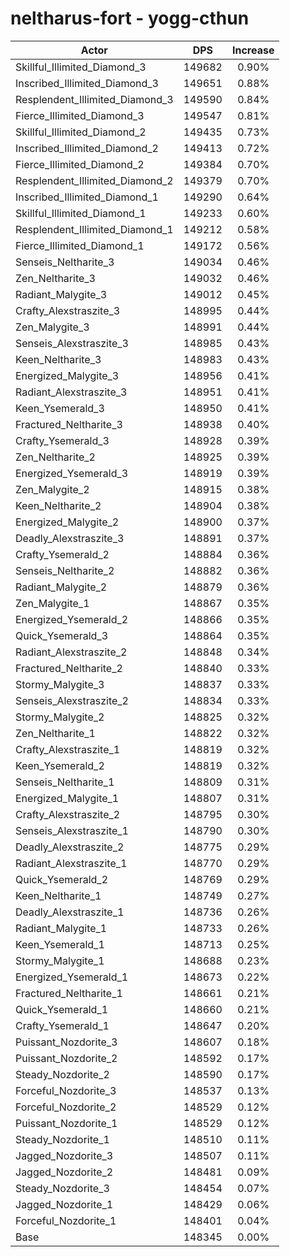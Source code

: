 # neltharus-fort - yogg-cthun
| Actor | DPS | Increase |
|---|:---:|:---:|
|Skillful_Illimited_Diamond_3|149682|0.90%|
|Inscribed_Illimited_Diamond_3|149651|0.88%|
|Resplendent_Illimited_Diamond_3|149590|0.84%|
|Fierce_Illimited_Diamond_3|149547|0.81%|
|Skillful_Illimited_Diamond_2|149435|0.73%|
|Inscribed_Illimited_Diamond_2|149413|0.72%|
|Fierce_Illimited_Diamond_2|149384|0.70%|
|Resplendent_Illimited_Diamond_2|149379|0.70%|
|Inscribed_Illimited_Diamond_1|149290|0.64%|
|Skillful_Illimited_Diamond_1|149233|0.60%|
|Resplendent_Illimited_Diamond_1|149212|0.58%|
|Fierce_Illimited_Diamond_1|149172|0.56%|
|Senseis_Neltharite_3|149034|0.46%|
|Zen_Neltharite_3|149032|0.46%|
|Radiant_Malygite_3|149012|0.45%|
|Crafty_Alexstraszite_3|148995|0.44%|
|Zen_Malygite_3|148991|0.44%|
|Senseis_Alexstraszite_3|148985|0.43%|
|Keen_Neltharite_3|148983|0.43%|
|Energized_Malygite_3|148956|0.41%|
|Radiant_Alexstraszite_3|148951|0.41%|
|Keen_Ysemerald_3|148950|0.41%|
|Fractured_Neltharite_3|148938|0.40%|
|Crafty_Ysemerald_3|148928|0.39%|
|Zen_Neltharite_2|148925|0.39%|
|Energized_Ysemerald_3|148919|0.39%|
|Zen_Malygite_2|148915|0.38%|
|Keen_Neltharite_2|148904|0.38%|
|Energized_Malygite_2|148900|0.37%|
|Deadly_Alexstraszite_3|148891|0.37%|
|Crafty_Ysemerald_2|148884|0.36%|
|Senseis_Neltharite_2|148882|0.36%|
|Radiant_Malygite_2|148879|0.36%|
|Zen_Malygite_1|148867|0.35%|
|Energized_Ysemerald_2|148866|0.35%|
|Quick_Ysemerald_3|148864|0.35%|
|Radiant_Alexstraszite_2|148848|0.34%|
|Fractured_Neltharite_2|148840|0.33%|
|Stormy_Malygite_3|148837|0.33%|
|Senseis_Alexstraszite_2|148834|0.33%|
|Stormy_Malygite_2|148825|0.32%|
|Zen_Neltharite_1|148822|0.32%|
|Crafty_Alexstraszite_1|148819|0.32%|
|Keen_Ysemerald_2|148819|0.32%|
|Senseis_Neltharite_1|148809|0.31%|
|Energized_Malygite_1|148807|0.31%|
|Crafty_Alexstraszite_2|148795|0.30%|
|Senseis_Alexstraszite_1|148790|0.30%|
|Deadly_Alexstraszite_2|148775|0.29%|
|Radiant_Alexstraszite_1|148770|0.29%|
|Quick_Ysemerald_2|148769|0.29%|
|Keen_Neltharite_1|148749|0.27%|
|Deadly_Alexstraszite_1|148736|0.26%|
|Radiant_Malygite_1|148733|0.26%|
|Keen_Ysemerald_1|148713|0.25%|
|Stormy_Malygite_1|148688|0.23%|
|Energized_Ysemerald_1|148673|0.22%|
|Fractured_Neltharite_1|148661|0.21%|
|Quick_Ysemerald_1|148660|0.21%|
|Crafty_Ysemerald_1|148647|0.20%|
|Puissant_Nozdorite_3|148607|0.18%|
|Puissant_Nozdorite_2|148592|0.17%|
|Steady_Nozdorite_2|148590|0.17%|
|Forceful_Nozdorite_3|148537|0.13%|
|Forceful_Nozdorite_2|148529|0.12%|
|Puissant_Nozdorite_1|148529|0.12%|
|Steady_Nozdorite_1|148510|0.11%|
|Jagged_Nozdorite_3|148507|0.11%|
|Jagged_Nozdorite_2|148481|0.09%|
|Steady_Nozdorite_3|148454|0.07%|
|Jagged_Nozdorite_1|148429|0.06%|
|Forceful_Nozdorite_1|148401|0.04%|
|Base|148345|0.00%|
